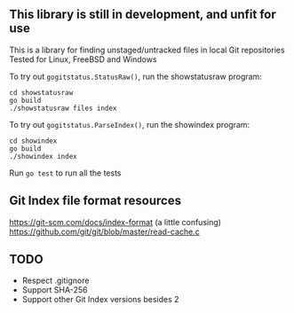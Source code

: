 ## This library is still in development, and unfit for use
This is a library for finding unstaged/untracked files in local Git repositories\
Tested for Linux, FreeBSD and Windows

To try out `gogitstatus.StatusRaw()`, run the showstatusraw program:
```console
cd showstatusraw
go build
./showstatusraw files index
```

To try out `gogitstatus.ParseIndex()`, run the showindex program:
```console
cd showindex
go build
./showindex index
```

Run `go test` to run all the tests

## Git Index file format resources
https://git-scm.com/docs/index-format (a little confusing)\
https://github.com/git/git/blob/master/read-cache.c

## TODO
- Respect .gitignore
- Support SHA-256
- Support other Git Index versions besides 2
